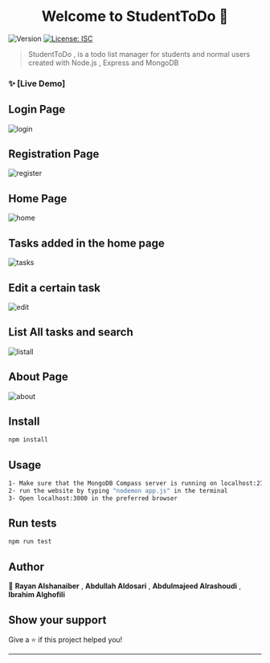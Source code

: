 <h1 align="center">Welcome to StudentToDo 👋</h1>
<p>
  <img alt="Version" src="https://img.shields.io/badge/version-1.0.0-blue.svg?cacheSeconds=2592000" />
  <a href="#" target="_blank">
    <img alt="License: ISC" src="https://img.shields.io/badge/License-ISC-yellow.svg" />
  </a>
</p>

> StudentToDo , is a todo list manager for students and normal users created with Node.js , Express and MongoDB 

### ✨ [Live Demo] 
## Login Page
![login](https://user-images.githubusercontent.com/66013192/216673734-e34f0d21-6963-4866-a3be-81481bfa2ce7.png)
## Registration Page
![register](https://user-images.githubusercontent.com/66013192/216673907-9196a02e-3cba-41ad-80a2-b78381c09c84.png)
## Home Page
![home](https://user-images.githubusercontent.com/66013192/216674042-b5137123-cc29-4b08-a931-0c598f29f245.png)
## Tasks added in the home page
![tasks](https://user-images.githubusercontent.com/66013192/219495588-f0f7f282-a8df-4390-bffc-b1cbeddab73a.png)
## Edit a certain task
![edit](https://user-images.githubusercontent.com/66013192/219495741-3450b673-4d5e-430d-af84-c45f9bc0cfda.png)

## List All tasks and search 
![listall](https://user-images.githubusercontent.com/66013192/219495758-4376dc58-ee11-40cf-997a-32064b25b8fa.png)


## About Page
![about](https://user-images.githubusercontent.com/66013192/216674163-f8b89f21-f985-44d9-a77c-b7ab7fa4129a.png)

## Install

```sh
npm install
```

## Usage

```sh
1- Make sure that the MongoDB Compass server is running on localhost:27017 
2- run the website by typing "nodemon app.js" in the terminal
3- Open localhost:3000 in the preferred browser
```

## Run tests

```sh
npm run test
```

## Author

👤 **Rayan Alshanaiber** , **Abdullah Aldosari** , **Abdulmajeed Alrashoudi** , **Ibrahim Alghofili**


## Show your support

Give a ⭐️ if this project helped you!

***
